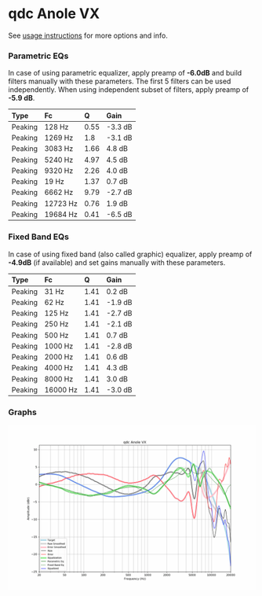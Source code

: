 # qdc Anole VX
See [usage instructions](https://github.com/jaakkopasanen/AutoEq#usage) for more options and info.

### Parametric EQs
In case of using parametric equalizer, apply preamp of **-6.0dB** and build filters manually
with these parameters. The first 5 filters can be used independently.
When using independent subset of filters, apply preamp of **-5.9 dB**.

| Type    | Fc       |    Q | Gain    |
|:--------|:---------|:-----|:--------|
| Peaking | 128 Hz   | 0.55 | -3.3 dB |
| Peaking | 1269 Hz  | 1.8  | -3.1 dB |
| Peaking | 3083 Hz  | 1.66 | 4.8 dB  |
| Peaking | 5240 Hz  | 4.97 | 4.5 dB  |
| Peaking | 9320 Hz  | 2.26 | 4.0 dB  |
| Peaking | 19 Hz    | 1.37 | 0.7 dB  |
| Peaking | 6662 Hz  | 9.79 | -2.7 dB |
| Peaking | 12723 Hz | 0.76 | 1.9 dB  |
| Peaking | 19684 Hz | 0.41 | -6.5 dB |

### Fixed Band EQs
In case of using fixed band (also called graphic) equalizer, apply preamp of **-4.9dB**
(if available) and set gains manually with these parameters.

| Type    | Fc       |    Q | Gain    |
|:--------|:---------|:-----|:--------|
| Peaking | 31 Hz    | 1.41 | 0.2 dB  |
| Peaking | 62 Hz    | 1.41 | -1.9 dB |
| Peaking | 125 Hz   | 1.41 | -2.7 dB |
| Peaking | 250 Hz   | 1.41 | -2.1 dB |
| Peaking | 500 Hz   | 1.41 | 0.7 dB  |
| Peaking | 1000 Hz  | 1.41 | -2.8 dB |
| Peaking | 2000 Hz  | 1.41 | 0.6 dB  |
| Peaking | 4000 Hz  | 1.41 | 4.3 dB  |
| Peaking | 8000 Hz  | 1.41 | 3.0 dB  |
| Peaking | 16000 Hz | 1.41 | -3.0 dB |

### Graphs
![](./qdc%20Anole%20VX.png)